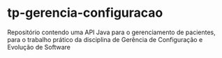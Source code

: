 # tp-gerencia-configuracao
Repositório contendo uma API Java para o gerenciamento de pacientes, para o trabalho prático da disciplina de Gerência de Configuração e Evolução de Software
